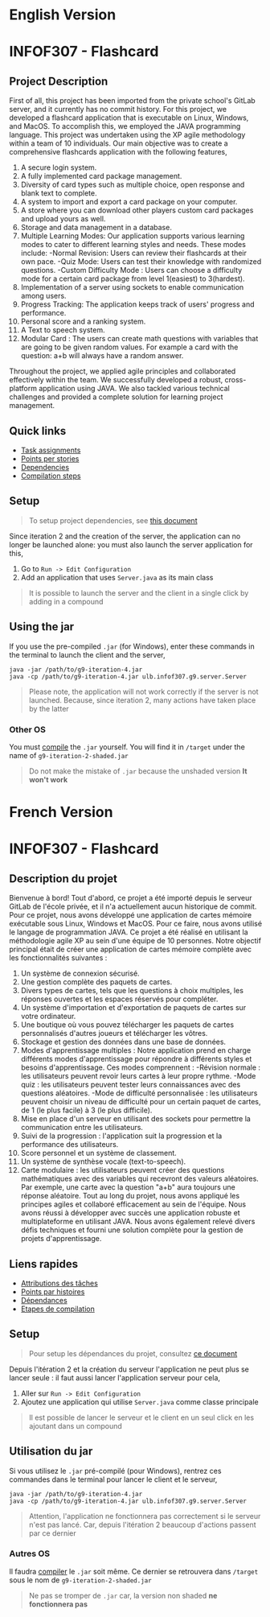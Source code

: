 # English Version
# INFOF307 - Flashcard
## Project Description
First of all, this project has been imported from the private school's GitLab server, and it currently has no commit history.
For this project, we developed a flashcard application that is executable on Linux, Windows, and MacOS. To accomplish this, we employed the JAVA programming language.
This project was undertaken using the XP agile methodology within a team of 10 individuals. Our main objective was to create a comprehensive flashcards application with the following features,
1. A secure login system.
2. A fully implemented card package management.
3. Diversity of card types such as multiple choice, open response and blank text to complete.
4. A system to import and export a card package on your computer.
5. A store where you can download other players custom card packages and upload yours as well.
6. Storage and data management in a database.
7. Multiple Learning Modes: Our application supports various learning modes to cater to different learning styles and needs. These modes include:
                          -Normal Revision: Users can review their flashcards at their own pace.
                          -Quiz Mode: Users can test their knowledge with randomized questions.
                          -Custom Difficulty Mode : Users can choose a difficulty mode for a certain card package from level 1(easiest) to 3(hardest).
8. Implementation of a server using sockets to enable communication among users.
9. Progress Tracking: The application keeps track of users' progress and performance.
10. Personal score and a ranking system.
11. A Text to speech system.
12. Modular Card : The users can create math questions with variables that are going to be given random values. For example a card with the question: a+b will always have a random answer.

Throughout the project, we applied agile principles and collaborated effectively within the team. We successfully developed a robust, cross-platform application using JAVA. We also tackled various technical challenges and provided a complete solution for learning project management.

## Quick links
- [Task assignments](team/tasksAssignments.md)
- [Points per stories](team/updatedStories.md)
- [Dependencies](lib/setup.md)
- [Compilation steps](dist/compilation.md)
## Setup
> To setup project dependencies, see [this document](lib/setup.md)

Since iteration 2 and the creation of the server, the application can no longer be launched
alone: ​​you must also launch the server application for this,
1. Go to `Run -> Edit Configuration`
2. Add an application that uses `Server.java` as its main class
> It is possible to launch the server and the client in a single click by 
> adding in a compound 
## Using the jar
If you use the pre-compiled `.jar` (for Windows), enter these commands in
the terminal to launch the client and the server,
```agsl
java -jar /path/to/g9-iteration-4.jar 
java -cp /path/to/g9-iteration-4.jar ulb.infof307.g9.server.Server
```
> Please note, the application will not work correctly if the server
> is not launched. Because, since iteration 2, many actions have taken place
> by the latter
### Other OS
You must [compile](dist/compilation.md) the `.jar` yourself. You will find it in
`/target` under the name of `g9-iteration-2-shaded.jar`
> Do not make the mistake of `.jar` because the unshaded version
> **It won't work** 

# French Version
# INFOF307 - Flashcard
## Description du projet
Bienvenue à bord! Tout d'abord, ce projet a été importé depuis le serveur GitLab de l'école privée, et il n'a actuellement aucun historique de commit.
Pour ce projet, nous avons développé une application de cartes mémoire exécutable sous Linux, Windows et MacOS. Pour ce faire, nous avons utilisé le langage de programmation JAVA.
Ce projet a été réalisé en utilisant la méthodologie agile XP au sein d'une équipe de 10 personnes. Notre objectif principal était de créer une application de cartes mémoire complète avec les fonctionnalités suivantes :
1. Un système de connexion sécurisé.
2. Une gestion complète des paquets de cartes.
3. Divers types de cartes, tels que les questions à choix multiples, les réponses ouvertes et les espaces réservés pour compléter.
4. Un système d'importation et d'exportation de paquets de cartes sur votre ordinateur.
5. Une boutique où vous pouvez télécharger les paquets de cartes personnalisés d'autres joueurs et télécharger les vôtres.
6. Stockage et gestion des données dans une base de données.
7. Modes d'apprentissage multiples : Notre application prend en charge différents modes d'apprentissage pour répondre à différents styles et besoins d'apprentissage. Ces modes comprennent :
                                    -Révision normale : les utilisateurs peuvent revoir leurs cartes à leur propre rythme.
                                    -Mode quiz : les utilisateurs peuvent tester leurs connaissances avec des questions aléatoires.
                                    -Mode de difficulté personnalisée : les utilisateurs peuvent choisir un niveau de difficulté pour un certain paquet de cartes, de 1 (le plus facile) à 3 (le plus difficile).
8. Mise en place d'un serveur en utilisant des sockets pour permettre la communication entre les utilisateurs.
9. Suivi de la progression : l'application suit la progression et la performance des utilisateurs.
10. Score personnel et un système de classement.
11. Un système de synthèse vocale (text-to-speech).
12. Carte modulaire : les utilisateurs peuvent créer des questions mathématiques avec des variables qui recevront des valeurs aléatoires. Par exemple, une carte avec la question "a+b" aura toujours une réponse aléatoire.
Tout au long du projet, nous avons appliqué les principes agiles et collaboré efficacement au sein de l'équipe. Nous avons réussi à développer avec succès une application robuste et multiplateforme en utilisant JAVA. Nous avons également relevé divers défis techniques et fourni une solution complète pour la gestion de projets d'apprentissage.

## Liens rapides
- [Attributions des tâches](team/tasksAssignments.md)
- [Points par histoires](team/updatedStories.md)
- [Dépendances](lib/setup.md)
- [Etapes de compilation](dist/compilation.md)
## Setup
>Pour setup les dépendances du projet, consultez [ce document](lib/setup.md)

Depuis l'itération 2 et la création du serveur l'application ne peut plus se lancer
seule : il faut aussi lancer l'application serveur pour cela,
1. Aller sur `Run -> Edit Configuration`
2. Ajoutez une application qui utilise `Server.java` comme classe principale
> Il est possible de lancer le serveur et le client en un seul click en les 
> ajoutant dans un compound 
## Utilisation du jar
Si vous utilisez le `.jar` pré-compilé (pour Windows), rentrez ces commandes dans
le terminal pour lancer le client et le serveur,
```agsl
java -jar /path/to/g9-iteration-4.jar 
java -cp /path/to/g9-iteration-4.jar ulb.infof307.g9.server.Server
```
> Attention, l'application ne fonctionnera pas correctement si le serveur
> n'est pas lancé. Car, depuis l'itération 2 beaucoup d'actions passent
> par ce dernier
### Autres OS
Il faudra [compiler](dist/compilation.md) le `.jar` soit même. Ce dernier se retrouvera
dans `/target` sous le nom de `g9-iteration-2-shaded.jar`
> Ne pas se tromper de `.jar` car, la version non shaded 
> **ne fonctionnera pas** 

